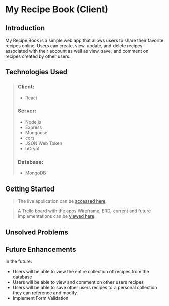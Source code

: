 # My Recipe Book (Client)

## Introduction

My Recipe Book is a simple web app that allows users to share their favorite recipes online.  Users can create, view, update, and delete recipes associated with their account as well as view, save, and comment on recipes created by other users.

## Technologies Used

> ### Client:
>
> - React
>
> ### Server:
> - Node.js
> - Express
> - Mongoose
> - cors
> - JSON Web Token
> - bCrypt
>
> ### Database:
> - MongoDB
>

## Getting Started

> The live application can be [accessed here](https://my-recipe-book-qj4z.onrender.com/).

> A Trello board with the apps Wireframe, ERD, current and future implementations can be [viewed here](https://trello.com/b/h40TpG1M/recipebook).

## Unsolved Problems

## Future Enhancements

In the future:
- Users will be able to view the entire collection of recipes from the database
- Users will be able to view and comment on other users recipes
- Users will be able to save other users recipes to a personal collection they can reference and modify.
- Implement Form Validation